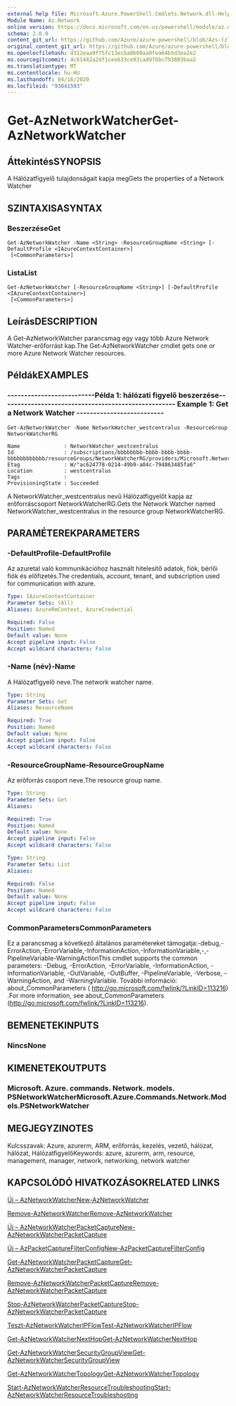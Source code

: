 ```yaml
---
external help file: Microsoft.Azure.PowerShell.Cmdlets.Network.dll-Help.xml
Module Name: Az.Network
online version: https://docs.microsoft.com/en-us/powershell/module/az.network/get-aznetworkwatcher
schema: 2.0.0
content_git_url: https://github.com/Azure/azure-powershell/blob/Azs-tzl/src/Network/Network/help/Get-AzNetworkWatcher.md
original_content_git_url: https://github.com/Azure/azure-powershell/blob/Azs-tzl/src/Network/Network/help/Get-AzNetworkWatcher.md
ms.openlocfilehash: d312eaa9f75fc13ecba0b00aa0fea64b5d3ea2e2
ms.sourcegitcommit: 4c61442a2df1cee633ce93cad9f6bc793803baa2
ms.translationtype: MT
ms.contentlocale: hu-HU
ms.lasthandoff: 04/16/2020
ms.locfileid: "93841593"
---
```

# <span data-ttu-id="0eeaf-101">Get-AzNetworkWatcher</span><span class="sxs-lookup"><span data-stu-id="0eeaf-101">Get-AzNetworkWatcher</span></span>

## <span data-ttu-id="0eeaf-102">Áttekintés</span><span class="sxs-lookup"><span data-stu-id="0eeaf-102">SYNOPSIS</span></span>
<span data-ttu-id="0eeaf-103">A Hálózatfigyelő tulajdonságait kapja meg</span><span class="sxs-lookup"><span data-stu-id="0eeaf-103">Gets the properties of a Network Watcher</span></span>

## <span data-ttu-id="0eeaf-104">SZINTAXISA</span><span class="sxs-lookup"><span data-stu-id="0eeaf-104">SYNTAX</span></span>

### <span data-ttu-id="0eeaf-105">Beszerzése</span><span class="sxs-lookup"><span data-stu-id="0eeaf-105">Get</span></span>
```
Get-AzNetworkWatcher -Name <String> -ResourceGroupName <String> [-DefaultProfile <IAzureContextContainer>]
 [<CommonParameters>]
```

### <span data-ttu-id="0eeaf-106">Lista</span><span class="sxs-lookup"><span data-stu-id="0eeaf-106">List</span></span>
```
Get-AzNetworkWatcher [-ResourceGroupName <String>] [-DefaultProfile <IAzureContextContainer>]
 [<CommonParameters>]
```

## <span data-ttu-id="0eeaf-107">Leírás</span><span class="sxs-lookup"><span data-stu-id="0eeaf-107">DESCRIPTION</span></span>
<span data-ttu-id="0eeaf-108">A Get-AzNetworkWatcher parancsmag egy vagy több Azure Network Watcher-erőforrást kap.</span><span class="sxs-lookup"><span data-stu-id="0eeaf-108">The Get-AzNetworkWatcher cmdlet gets one or more Azure Network Watcher resources.</span></span>

## <span data-ttu-id="0eeaf-109">Példák</span><span class="sxs-lookup"><span data-stu-id="0eeaf-109">EXAMPLES</span></span>

### <span data-ttu-id="0eeaf-110">--------------------------Példa 1: hálózati figyelő beszerzése--------------------------</span><span class="sxs-lookup"><span data-stu-id="0eeaf-110">--------------------------  Example 1: Get a Network Watcher  --------------------------</span></span>
```
Get-AzNetworkWatcher -Name NetworkWatcher_westcentralus -ResourceGroup NetworkWatcherRG

Name              : NetworkWatcher_westcentralus
Id                : /subscriptions/bbbbbbbb-bbbb-bbbb-bbbb-bbbbbbbbbbbb/resourceGroups/NetworkWatcherRG/providers/Microsoft.Network/networkWatchers/NetworkWatcher_westcentralus
Etag              : W/"ac624778-0214-49b9-a04c-794863485fa6"
Location          : westcentralus
Tags              : 
ProvisioningState : Succeeded
```

<span data-ttu-id="0eeaf-111">A NetworkWatcher_westcentralus nevű Hálózatfigyelőt kapja az erőforráscsoport NetworkWatcherRG.</span><span class="sxs-lookup"><span data-stu-id="0eeaf-111">Gets the Network Watcher named NetworkWatcher_westcentralus in the resource group NetworkWatcherRG.</span></span>

## <span data-ttu-id="0eeaf-112">PARAMÉTEREK</span><span class="sxs-lookup"><span data-stu-id="0eeaf-112">PARAMETERS</span></span>

### <span data-ttu-id="0eeaf-113">-DefaultProfile</span><span class="sxs-lookup"><span data-stu-id="0eeaf-113">-DefaultProfile</span></span>
<span data-ttu-id="0eeaf-114">Az azuretal való kommunikációhoz használt hitelesítő adatok, fiók, bérlői fiók és előfizetés.</span><span class="sxs-lookup"><span data-stu-id="0eeaf-114">The credentials, account, tenant, and subscription used for communication with azure.</span></span>

```yaml
Type: IAzureContextContainer
Parameter Sets: (All)
Aliases: AzureRmContext, AzureCredential

Required: False
Position: Named
Default value: None
Accept pipeline input: False
Accept wildcard characters: False
```

### <span data-ttu-id="0eeaf-115">-Name (név)</span><span class="sxs-lookup"><span data-stu-id="0eeaf-115">-Name</span></span>
<span data-ttu-id="0eeaf-116">A Hálózatfigyelő neve.</span><span class="sxs-lookup"><span data-stu-id="0eeaf-116">The network watcher name.</span></span>

```yaml
Type: String
Parameter Sets: Get
Aliases: ResourceName

Required: True
Position: Named
Default value: None
Accept pipeline input: False
Accept wildcard characters: False
```

### <span data-ttu-id="0eeaf-117">-ResourceGroupName</span><span class="sxs-lookup"><span data-stu-id="0eeaf-117">-ResourceGroupName</span></span>
<span data-ttu-id="0eeaf-118">Az erőforrás csoport neve.</span><span class="sxs-lookup"><span data-stu-id="0eeaf-118">The resource group name.</span></span>

```yaml
Type: String
Parameter Sets: Get
Aliases: 

Required: True
Position: Named
Default value: None
Accept pipeline input: False
Accept wildcard characters: False
```

```yaml
Type: String
Parameter Sets: List
Aliases: 

Required: False
Position: Named
Default value: None
Accept pipeline input: False
Accept wildcard characters: False
```

### <span data-ttu-id="0eeaf-119">CommonParameters</span><span class="sxs-lookup"><span data-stu-id="0eeaf-119">CommonParameters</span></span>
<span data-ttu-id="0eeaf-120">Ez a parancsmag a következő általános paramétereket támogatja:-debug,-ErrorAction,-ErrorVariable,-InformationAction,-InformationVariable,-,-PipelineVariable-WarningAction</span><span class="sxs-lookup"><span data-stu-id="0eeaf-120">This cmdlet supports the common parameters: -Debug, -ErrorAction, -ErrorVariable, -InformationAction, -InformationVariable, -OutVariable, -OutBuffer, -PipelineVariable, -Verbose, -WarningAction, and -WarningVariable.</span></span> <span data-ttu-id="0eeaf-121">További információ: about_CommonParameters ( http://go.microsoft.com/fwlink/?LinkID=113216) .</span><span class="sxs-lookup"><span data-stu-id="0eeaf-121">For more information, see about_CommonParameters (http://go.microsoft.com/fwlink/?LinkID=113216).</span></span>

## <span data-ttu-id="0eeaf-122">BEMENETEK</span><span class="sxs-lookup"><span data-stu-id="0eeaf-122">INPUTS</span></span>

### <span data-ttu-id="0eeaf-123">Nincs</span><span class="sxs-lookup"><span data-stu-id="0eeaf-123">None</span></span>

## <span data-ttu-id="0eeaf-124">KIMENETEK</span><span class="sxs-lookup"><span data-stu-id="0eeaf-124">OUTPUTS</span></span>

### <span data-ttu-id="0eeaf-125">Microsoft. Azure. commands. Network. models. PSNetworkWatcher</span><span class="sxs-lookup"><span data-stu-id="0eeaf-125">Microsoft.Azure.Commands.Network.Models.PSNetworkWatcher</span></span>

## <span data-ttu-id="0eeaf-126">MEGJEGYZI</span><span class="sxs-lookup"><span data-stu-id="0eeaf-126">NOTES</span></span>
<span data-ttu-id="0eeaf-127">Kulcsszavak: Azure, azurerm, ARM, erőforrás, kezelés, vezető, hálózat, hálózat, Hálózatfigyelő</span><span class="sxs-lookup"><span data-stu-id="0eeaf-127">Keywords: azure, azurerm, arm, resource, management, manager, network, networking, network watcher</span></span> 

## <span data-ttu-id="0eeaf-128">KAPCSOLÓDÓ HIVATKOZÁSOK</span><span class="sxs-lookup"><span data-stu-id="0eeaf-128">RELATED LINKS</span></span>

[<span data-ttu-id="0eeaf-129">Új – AzNetworkWatcher</span><span class="sxs-lookup"><span data-stu-id="0eeaf-129">New-AzNetworkWatcher</span></span>](./New-AzNetworkWatcher.md)

[<span data-ttu-id="0eeaf-130">Remove-AzNetworkWatcher</span><span class="sxs-lookup"><span data-stu-id="0eeaf-130">Remove-AzNetworkWatcher</span></span>](./Remove-AzNetworkWatcher.md)

[<span data-ttu-id="0eeaf-131">Új – AzNetworkWatcherPacketCapture</span><span class="sxs-lookup"><span data-stu-id="0eeaf-131">New-AzNetworkWatcherPacketCapture</span></span>](./New-AzNetworkWatcherPacketCapture.md)

[<span data-ttu-id="0eeaf-132">Új – AzPacketCaptureFilterConfig</span><span class="sxs-lookup"><span data-stu-id="0eeaf-132">New-AzPacketCaptureFilterConfig</span></span>](./New-AzPacketCaptureFilterConfig.md)

[<span data-ttu-id="0eeaf-133">Get-AzNetworkWatcherPacketCapture</span><span class="sxs-lookup"><span data-stu-id="0eeaf-133">Get-AzNetworkWatcherPacketCapture</span></span>](./Get-AzNetworkWatcherPacketCapture.md)

[<span data-ttu-id="0eeaf-134">Remove-AzNetworkWatcherPacketCapture</span><span class="sxs-lookup"><span data-stu-id="0eeaf-134">Remove-AzNetworkWatcherPacketCapture</span></span>](./Remove-AzNetworkWatcherPacketCapture.md)

[<span data-ttu-id="0eeaf-135">Stop-AzNetworkWatcherPacketCapture</span><span class="sxs-lookup"><span data-stu-id="0eeaf-135">Stop-AzNetworkWatcherPacketCapture</span></span>](./Stop-AzNetworkWatcherPacketCapture.md)

[<span data-ttu-id="0eeaf-136">Teszt-AzNetworkWatcherIPFlow</span><span class="sxs-lookup"><span data-stu-id="0eeaf-136">Test-AzNetworkWatcherIPFlow</span></span>](./Test-AzNetworkWatcherIPFlow.md)

[<span data-ttu-id="0eeaf-137">Get-AzNetworkWatcherNextHop</span><span class="sxs-lookup"><span data-stu-id="0eeaf-137">Get-AzNetworkWatcherNextHop</span></span>](./Get-AzNetworkWatcherNextHop.md)

[<span data-ttu-id="0eeaf-138">Get-AzNetworkWatcherSecurityGroupView</span><span class="sxs-lookup"><span data-stu-id="0eeaf-138">Get-AzNetworkWatcherSecurityGroupView</span></span>](./Get-AzNetworkWatcherSecurityGroupView.md)

[<span data-ttu-id="0eeaf-139">Get-AzNetworkWatcherTopology</span><span class="sxs-lookup"><span data-stu-id="0eeaf-139">Get-AzNetworkWatcherTopology</span></span>](./Get-AzNetworkWatcherTopology.md)

[<span data-ttu-id="0eeaf-140">Start-AzNetworkWatcherResourceTroubleshooting</span><span class="sxs-lookup"><span data-stu-id="0eeaf-140">Start-AzNetworkWatcherResourceTroubleshooting</span></span>](./Start-AzNetworkWatcherResourceTroubleshooting.md)
